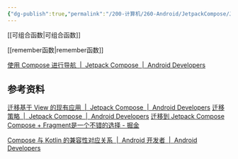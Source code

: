 ```yaml
---
{"dg-publish":true,"permalink":"/200-计算机/260-Android/JetpackCompose/JetpackCompose/","tags":["Android/Compose"],"noteIcon":""}
---
```



[[可组合函数\|可组合函数]]

[[remember函数\|remember函数]]


[使用 Compose 进行导航  |  Jetpack Compose  |  Android Developers](https://developer.android.com/jetpack/compose/navigation?hl=zh-cn)

## 参考资料
[迁移基于 View 的现有应用  |  Jetpack Compose  |  Android Developers](https://developer.android.com/jetpack/compose/migrate?hl=zh-cn)
[迁移策略  |  Jetpack Compose  |  Android Developers](https://developer.android.com/jetpack/compose/migrate/strategy?hl=zh-cn)
[迁移到 Jetpack Compose](https://developer.android.com/codelabs/jetpack-compose-migration?hl=zh-cn#0)
[Compose + Fragment是一个不错的选择 - 掘金](https://juejin.cn/post/7179590175515738168#comment)

[Compose 与 Kotlin 的兼容性对应关系  |  Android 开发者  |  Android Developers](https://developer.android.com/jetpack/androidx/releases/compose-kotlin?hl=zh-cn)
